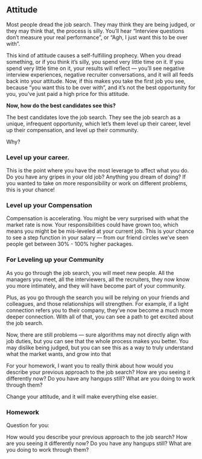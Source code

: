 ##  Attitude
Most people dread the job search. They may think they are being judged, or they may think that, the process is silly.  You’ll hear “Interview questions don’t measure your real performance”, or “Agh, I just want this to be over with”.

This kind of attitude causes a self-fulfilling prophecy. When you dread something, or if you think it’s silly, you spend very little time on it. If you spend very little time on it, your results will reflect — you’ll see negative interview experiences, negative recruiter conversations, and it will all feeds back into your attitude. Now, if this makes you take the first job you see, because “you want this to be over with”,  and it’s not the best opportunity for you, you’ve just paid a high price for this attitude.

**Now, how do the best candidates see this?**

The best candidates love the job search. They see the job search as a unique, infrequent opportunity, which let’s them level up their career, level up their compensation, and level up their community.

Why?

### Level up your career.
This is the point where you have the most leverage to affect what you do. Do you have any gripes in your old job? Anything you dream of doing? If you wanted to take on more responsibility or work on different problems, this is your chance!

### Level up your Compensation
Compensation is accelerating. You might be very surprised with what the market rate is now. Your responsibilities could have grown too, which means you might be be mis-leveled at your current job. This is your chance to see a step function in your salary — from our friend circles we’ve seen people get between 30% - 100% higher packages.

### For Leveling up your Community
As you go through the job search, you will meet new people. All the managers you meet, all the interviewers, all the recruiters, they now know you more intimately, and they will have become part of your community.

Plus, as you go through the search you will be relying on your friends and colleagues, and those relationships will strengthen. For example, if a light connection refers you to their company, they’ve now become a much more deeper connection. With all of that, you can see a path to get excited about the job search.

Now, there are still problems — sure algorithms may not directly align with job duties, but you can see that the whole process makes you better. You may dislike being judged, but you can see this as a way to truly understand what the market wants, and grow into that

For your homework, I want you to really think about how would you describe your previous approach to the job search? How are you seeing it differently now? Do you have any hangups still? What are you doing to work through them?

Change your attitude, and it will make everything else easier.

### Homework
Question for you:

How would you describe your previous approach to the job search? How are you seeing it differently now? Do you have any hangups still? What are you doing to work through them?

